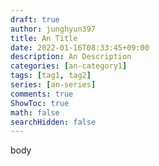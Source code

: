 ```yaml
---
draft: true
author: junghyun397
title: An Title
date: 2022-01-16T08:33:45+09:00
description: An Description
categories: [an-category1]
tags: [tag1, tag2]
series: [an-series]
comments: true
ShowToc: true
math: false
searchHidden: false
---
```


body

